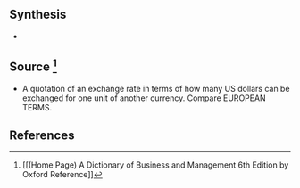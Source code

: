 ## Synthesis
- 
## Source [^1]
- A quotation of an exchange rate in terms of how many US dollars can be exchanged for one unit of another currency. Compare EUROPEAN TERMS.
## References

[^1]: [[(Home Page) A Dictionary of Business and Management 6th Edition by Oxford Reference]]